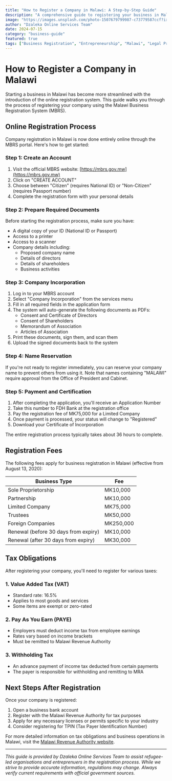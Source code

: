 ```yaml
---
title: "How to Register a Company in Malawi: A Step-by-Step Guide"
description: "A comprehensive guide to registering your business in Malawi using the online MBRS portal"
image: "https://images.unsplash.com/photo-1507679799987-c73779587ccf?ixlib=rb-1.2.1&auto=format&fit=crop&w=1350&q=80"
author: "Dzaleka Online Services Team"
date: 2024-07-15
category: "business-guide"
featured: true
tags: ["Business Registration", "Entrepreneurship", "Malawi", "Legal Procedures"]
---
```


# How to Register a Company in Malawi

Starting a business in Malawi has become more streamlined with the introduction of the online registration system. This guide walks you through the process of registering your company using the Malawi Business Registration System (MBRS).

## Online Registration Process

Company registration in Malawi is now done entirely online through the MBRS portal. Here's how to get started:

### Step 1: Create an Account

1. Visit the official MBRS website: [https://mbrs.gov.mw](https://mbrs.gov.mw)
2. Click on "CREATE ACCOUNT"
3. Choose between "Citizen" (requires National ID) or "Non-Citizen" (requires Passport number)
4. Complete the registration form with your personal details

### Step 2: Prepare Required Documents

Before starting the registration process, make sure you have:
- A digital copy of your ID (National ID or Passport)
- Access to a printer
- Access to a scanner
- Company details including:
  - Proposed company name
  - Details of directors
  - Details of shareholders
  - Business activities

### Step 3: Company Incorporation

1. Log in to your MBRS account
2. Select "Company Incorporation" from the services menu
3. Fill in all required fields in the application form
4. The system will auto-generate the following documents as PDFs:
   - Consent and Certificate of Directors
   - Consent of Shareholders
   - Memorandum of Association
   - Articles of Association
5. Print these documents, sign them, and scan them
6. Upload the signed documents back to the system

### Step 4: Name Reservation

If you're not ready to register immediately, you can reserve your company name to prevent others from using it. Note that names containing "MALAWI" require approval from the Office of President and Cabinet.

### Step 5: Payment and Certification

1. After completing the application, you'll receive an Application Number
2. Take this number to FDH Bank at the registration office
3. Pay the registration fee of MK75,000 for a Limited Company
4. Once payment is processed, your status will change to "Registered"
5. Download your Certificate of Incorporation

The entire registration process typically takes about 36 hours to complete.

## Registration Fees

The following fees apply for business registration in Malawi (effective from August 13, 2020):

| Business Type | Fee |
|---------------|-----|
| Sole Proprietorship | MK10,000 |
| Partnership | MK10,000 |
| Limited Company | MK75,000 |
| Trustees | MK50,000 |
| Foreign Companies | MK250,000 |
| Renewal (before 30 days from expiry) | MK10,000 |
| Renewal (after 30 days from expiry) | MK30,000 |

## Tax Obligations

After registering your company, you'll need to register for various taxes:

### 1. Value Added Tax (VAT)
- Standard rate: 16.5%
- Applies to most goods and services
- Some items are exempt or zero-rated

### 2. Pay As You Earn (PAYE)
- Employers must deduct income tax from employee earnings
- Rates vary based on income brackets
- Must be remitted to Malawi Revenue Authority

### 3. Withholding Tax
- An advance payment of income tax deducted from certain payments
- The payer is responsible for withholding and remitting to MRA

## Next Steps After Registration

Once your company is registered:
1. Open a business bank account
2. Register with the Malawi Revenue Authority for tax purposes
3. Apply for any necessary licenses or permits specific to your industry
4. Consider registering for TPIN (Tax Payer Identification Number)

For more detailed information on tax obligations and business operations in Malawi, visit the [Malawi Revenue Authority website](https://www.mra.mw).

---

*This guide is provided by Dzaleka Online Services Team to assist refugee-led organisations and entreprenuers in the registration process. While we strive to provide accurate information, regulations may change. Always verify current requirements with official government sources.* 
